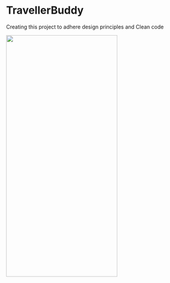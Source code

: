 # TravellerBuddy
Creating this project to adhere design principles and Clean code

<img src="https://github.com/prabagaranganesan/TravellerBuddy/assets/10757213/593383be-a2ef-4681-a5f8-8e377544a87a" width="300" height="650"/>
